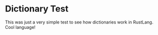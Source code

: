 # Dictionary Test

This was just a very simple test to see how dictionaries work in RustLang. Cool language!